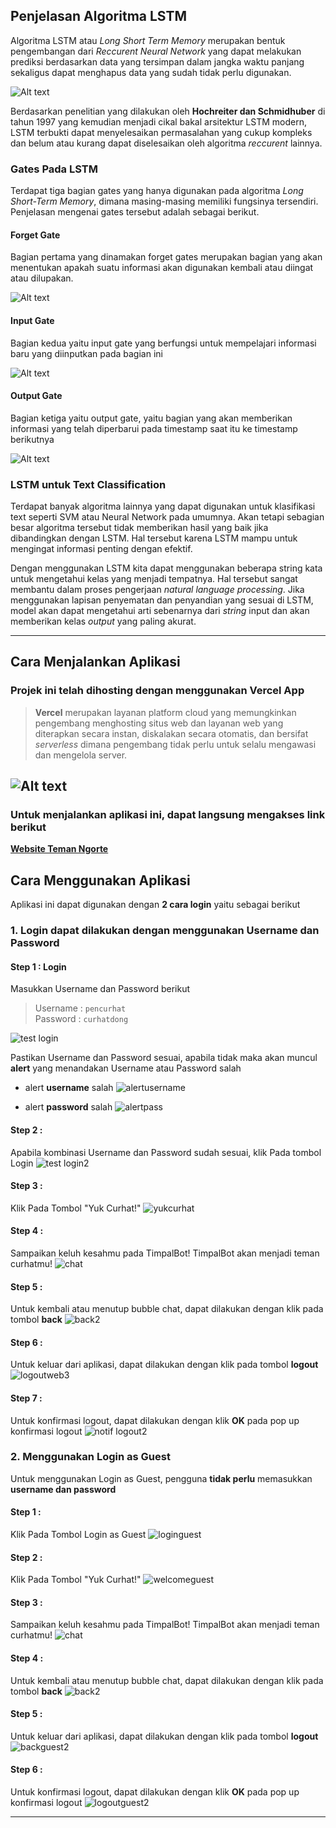 ## Penjelasan Algoritma LSTM
Algoritma LSTM atau *Long Short Term Memory* merupakan bentuk pengembangan dari *Reccurent Neural Network* yang dapat melakukan prediksi berdasarkan data yang tersimpan dalam jangka waktu panjang sekaligus dapat menghapus data yang sudah tidak perlu digunakan.

![Alt text](https://miro.medium.com/max/828/1*7cMfenu76BZCzdKWCfBABA.webp)

Berdasarkan penelitian yang dilakukan oleh **Hochreiter dan Schmidhuber** di tahun 1997 yang kemudian menjadi cikal bakal arsitektur LSTM modern, LSTM terbukti dapat menyelesaikan permasalahan yang cukup kompleks dan belum atau kurang dapat diselesaikan oleh algoritma *reccurent* lainnya.

### Gates Pada LSTM 
Terdapat tiga bagian gates yang hanya digunakan pada algoritma *Long Short-Term Memory*, dimana masing-masing memiliki fungsinya tersendiri. Penjelasan mengenai gates tersebut adalah sebagai berikut. 

#### Forget Gate
Bagian pertama yang dinamakan forget gates merupakan bagian yang akan menentukan apakah suatu informasi akan digunakan kembali atau diingat atau dilupakan.

![Alt text](http://colah.github.io/posts/2015-08-Understanding-LSTMs/img/LSTM3-focus-f.png)

#### Input Gate
Bagian kedua yaitu input gate yang berfungsi untuk mempelajari informasi baru yang diinputkan pada bagian ini

![Alt text](http://colah.github.io/posts/2015-08-Understanding-LSTMs/img/LSTM3-focus-i.png)

#### Output Gate
Bagian ketiga yaitu output gate, yaitu bagian yang akan memberikan informasi yang telah diperbarui pada timestamp saat itu ke timestamp berikutnya

![Alt text](http://colah.github.io/posts/2015-08-Understanding-LSTMs/img/LSTM3-focus-o.png)

### LSTM untuk Text Classification
  Terdapat banyak algoritma lainnya yang dapat digunakan untuk klasifikasi text seperti SVM atau Neural Network pada umumnya. Akan tetapi sebagian besar algoritma tersebut tidak memberikan hasil yang baik jika dibandingkan dengan LSTM. Hal tersebut karena LSTM mampu untuk mengingat informasi penting dengan efektif.

  Dengan menggunakan LSTM kita dapat menggunakan beberapa string kata untuk mengetahui kelas yang menjadi tempatnya. Hal tersebut sangat membantu dalam proses pengerjaan *natural language processing*. Jika menggunakan lapisan penyematan dan penyandian yang sesuai di LSTM, model akan dapat mengetahui arti sebenarnya dari *string* input dan akan memberikan kelas *output* yang paling akurat. 


---

## Cara Menjalankan Aplikasi
### Projek ini telah dihosting dengan menggunakan **Vercel App**

> **Vercel** merupakan layanan platform cloud yang memungkinkan pengembang menghosting situs web dan layanan web yang diterapkan secara instan, diskalakan secara otomatis, dan bersifat *serverless* dimana pengembang tidak perlu untuk selalu mengawasi dan mengelola server. 

![Alt text](https://miro.medium.com/max/1400/1*pJdLvOAPgVTfESZlSiCTwQ.webp)
---

### Untuk menjalankan aplikasi ini, dapat langsung mengakses link berikut

**[Website Teman Ngorte](https://chatbot-app-three.vercel.app/)**

## Cara Menggunakan Aplikasi
Aplikasi ini dapat digunakan dengan **2 cara login** yaitu sebagai berikut

### 1. Login dapat dilakukan dengan menggunakan Username dan Password

#### Step 1 : Login
Masukkan Username dan Password berikut

> Username : `pencurhat`  
Password : `curhatdong`

![test login](https://user-images.githubusercontent.com/80409196/208438023-3bac8870-89dd-43e9-b416-ba4f9fbbc215.png)

Pastikan Username dan Password sesuai, apabila tidak maka akan muncul **alert** yang menandakan Username atau Password salah

- alert **username** salah
![alertusername](https://user-images.githubusercontent.com/80409196/208442008-1daad28e-f63c-4039-9140-661214856cb2.png)


- alert **password** salah
![alertpass](https://user-images.githubusercontent.com/80409196/208442026-dd7bf761-8459-4c2b-8c07-929bae71782e.png)


#### Step 2 : 
Apabila kombinasi Username dan Password sudah sesuai, klik Pada tombol Login
![test login2](https://user-images.githubusercontent.com/80409196/208438176-cc6e56e5-4dc1-400f-bbec-e4300ee3f8f3.png)

#### Step 3 : 
Klik Pada Tombol "Yuk Curhat!"
![yukcurhat](https://user-images.githubusercontent.com/80409196/208438298-63e6d08c-d5a2-4763-9754-1d2b9c910bd8.png)

#### Step 4 : 
Sampaikan keluh kesahmu pada TimpalBot! TimpalBot akan menjadi teman curhatmu!
![chat](https://user-images.githubusercontent.com/80409196/208438371-13137646-9b63-42ba-9a56-7a0d02452b60.png)

#### Step 5 : 
Untuk kembali atau menutup bubble chat, dapat dilakukan dengan klik pada tombol **back**
![back2](https://user-images.githubusercontent.com/80409196/208438451-e1dbc417-52b4-4acc-9915-766822c8f7d6.png)

#### Step 6 : 
Untuk keluar dari aplikasi, dapat dilakukan dengan klik pada tombol **logout**
![logoutweb3](https://user-images.githubusercontent.com/80409196/208438521-643ba0df-1f4e-48ed-bfcd-6d44eb20feac.png)

#### Step 7 : 
Untuk konfirmasi logout, dapat dilakukan dengan klik **OK** pada pop up konfirmasi logout
![notif logout2](https://user-images.githubusercontent.com/80409196/208438706-d46ab361-9dd4-46ab-8f20-b4a31f76607e.png)

### 2. Menggunakan **Login as Guest**
Untuk menggunakan Login as Guest, pengguna **tidak perlu** memasukkan **username dan password**

#### Step 1 : 
Klik Pada Tombol Login as Guest
![loginguest](https://user-images.githubusercontent.com/80409196/208438979-8fa47924-92ca-44f4-ade1-b944d3d57b34.png)

#### Step 2 : 
Klik Pada Tombol "Yuk Curhat!"
![welcomeguest](https://user-images.githubusercontent.com/80409196/208439334-12eb3602-5317-4451-a7ce-48913a0a8f30.png)

#### Step 3 : 
Sampaikan keluh kesahmu pada TimpalBot! TimpalBot akan menjadi teman curhatmu!
![chat](https://user-images.githubusercontent.com/80409196/208438371-13137646-9b63-42ba-9a56-7a0d02452b60.png)

#### Step 4 : 
Untuk kembali atau menutup bubble chat, dapat dilakukan dengan klik pada tombol **back**
![back2](https://user-images.githubusercontent.com/80409196/208438451-e1dbc417-52b4-4acc-9915-766822c8f7d6.png)

#### Step 5 : 
Untuk keluar dari aplikasi, dapat dilakukan dengan klik pada tombol **logout**
![backguest2](https://user-images.githubusercontent.com/80409196/208440411-70f801fb-4330-4e5c-9fc1-f1c15e409132.png)

#### Step 6 : 
Untuk konfirmasi logout, dapat dilakukan dengan klik **OK** pada pop up konfirmasi logout
![logoutguest2](https://user-images.githubusercontent.com/80409196/208440696-4991064c-3104-46cc-a536-f64f2a20471d.png)

---
